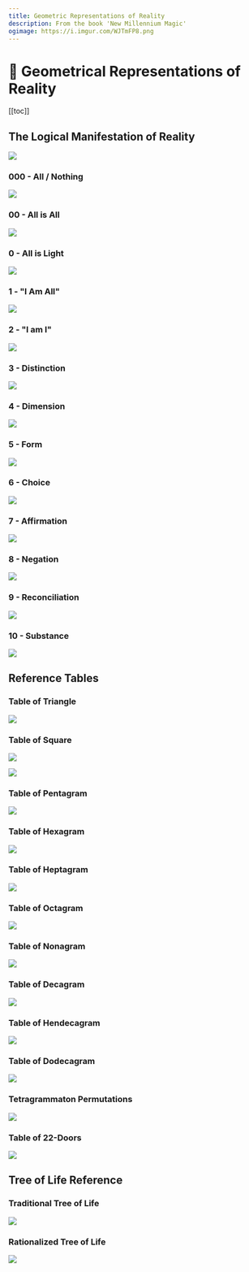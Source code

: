 ```yaml
---
title: Geometric Representations of Reality
description: From the book 'New Millennium Magic'
ogimage: https://i.imgur.com/WJTmFP8.png
---
```


# 🔳 Geometrical Representations of Reality

[[toc]]

## The Logical Manifestation of Reality

![](https://i.imgur.com/WJTmFP8.png)

### 000 - All / Nothing

![](https://i.imgur.com/TE4scmw.jpeg)

### 00 - All is All

![](https://i.imgur.com/INzjg1P.jpeg)

### 0 - All is Light

![](https://i.imgur.com/IN7C6h8.jpeg)

### 1 - "I Am All"

![](https://i.imgur.com/XyX3XkG.jpeg)

### 2 - "I am I"

![](https://i.imgur.com/ZWjSlq7.jpeg)

### 3 - Distinction

![](https://i.imgur.com/xsNqvVF.jpeg)

### 4 - Dimension

![](https://i.imgur.com/nLeIHJ8.jpeg)

### 5 - Form

![](https://i.imgur.com/pRNlK8K.jpeg)

### 6 - Choice

![](https://i.imgur.com/qzZzuau.jpeg)

### 7 - Affirmation

![](https://i.imgur.com/CUxPWo9.jpeg)

### 8 - Negation

![](https://i.imgur.com/MHdgc10.jpeg)

### 9 - Reconciliation

![](https://i.imgur.com/hTo1ree.jpeg)

### 10 - Substance

![](https://i.imgur.com/jBuokva.jpeg)

## Reference Tables

### Table of Triangle

![](https://i.imgur.com/fAK9GIR.jpeg)

### Table of Square

![](https://i.imgur.com/5ANrK0o.jpeg)

![](https://i.imgur.com/EILOI6L.jpeg)

### Table of Pentagram

![](https://i.imgur.com/cDr2pG4.jpeg)

### Table of Hexagram

![](https://i.imgur.com/avtKnhl.jpeg)

### Table of Heptagram

![](https://i.imgur.com/5od2XEO.jpeg)

### Table of Octagram

![](https://i.imgur.com/DTJixts.jpeg)

### Table of Nonagram

![](https://i.imgur.com/OI5kJGS.jpeg)

### Table of Decagram

![](https://i.imgur.com/iQUPNJr.jpeg)

### Table of Hendecagram

![](https://i.imgur.com/4LcP5Lg.jpeg)

### Table of Dodecagram

![](https://i.imgur.com/L3xEbf2.jpeg)

### Tetragrammaton Permutations

![](https://i.imgur.com/HQ6gARw.jpeg)

### Table of 22-Doors

![](https://i.imgur.com/2x139FF.jpeg)

## Tree of Life Reference

### Traditional Tree of Life

![](https://i.imgur.com/AEuyFON.png)

### Rationalized Tree of Life

![](https://i.imgur.com/Wr9MtH3.png)
